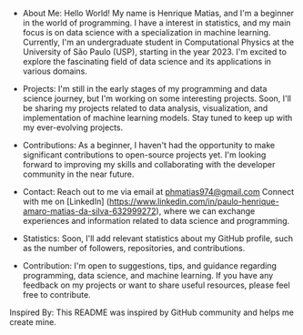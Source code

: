 - About Me:
Hello World! My name is Henrique Matias, and I'm a beginner in the world of programming. I have a interest in statistics, and my main focus is on data science with a specialization in machine learning.
Currently, I'm an undergraduate student in Computational Physics at the University of São Paulo (USP), starting in the year 2023. 
I'm excited to explore the fascinating field of data science and its applications in various domains. 

- Projects:
I'm still in the early stages of my programming and data science journey, but I'm working on some interesting projects.
Soon, I'll be sharing my projects related to data analysis, visualization, and implementation of machine learning models.
Stay tuned to keep up with my ever-evolving projects.

- Contributions:
As a beginner, I haven't had the opportunity to make significant contributions to open-source projects yet.
I'm looking forward to improving my skills and collaborating with the developer community in the near future.

- Contact:
Reach out to me via email at phmatias974@gmail.com
Connect with me on [LinkedIn] (https://www.linkedin.com/in/paulo-henrique-amaro-matias-da-silva-632999272), where we can exchange experiences and information related to data science and programming.

- Statistics:
Soon, I'll add relevant statistics about my GitHub profile, such as the number of followers, repositories, and contributions.

- Contribution:
I'm open to suggestions, tips, and guidance regarding programming, data science, and machine learning.
If you have any feedback on my projects or want to share useful resources, please feel free to contribute.

Inspired By:
This README was inspired by GitHub community and helps me create mine.
